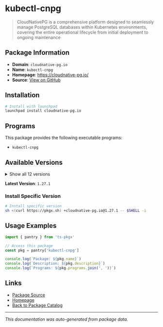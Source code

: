 # kubectl-cnpg

> CloudNativePG is a comprehensive platform designed to seamlessly manage PostgreSQL databases within Kubernetes environments, covering the entire operational lifecycle from initial deployment to ongoing maintenance

## Package Information

- **Domain**: `cloudnative-pg.io`
- **Name**: `kubectl-cnpg`
- **Homepage**: https://cloudnative-pg.io/
- **Source**: [View on GitHub](https://github.com/pkgxdev/pantry/tree/main/projects/cloudnative-pg.io/package.yml)

## Installation

```bash
# Install with launchpad
launchpad install cloudnative-pg.io
```

## Programs

This package provides the following executable programs:

- `kubectl-cnpg`

## Available Versions

<details>
<summary>Show all 12 versions</summary>

- `1.27.1`, `1.27.0`, `1.26.2`, `1.26.1`, `1.26.0`
- `1.25.4`, `1.25.3`, `1.25.2`, `1.25.1`, `1.25.0`
- `1.24.4`, `1.24.3`

</details>

**Latest Version**: `1.27.1`

### Install Specific Version

```bash
# Install specific version
sh <(curl https://pkgx.sh) +cloudnative-pg.io@1.27.1 -- $SHELL -i
```

## Usage Examples

```typescript
import { pantry } from 'ts-pkgx'

// Access this package
const pkg = pantry['kubectl-cnpg']

console.log(`Package: ${pkg.name}`)
console.log(`Description: ${pkg.description}`)
console.log(`Programs: ${pkg.programs.join(', ')}`)
```

## Links

- [Package Source](https://github.com/pkgxdev/pantry/tree/main/projects/cloudnative-pg.io/package.yml)
- [Homepage](https://cloudnative-pg.io/)
- [Back to Package Catalog](../../package-catalog.md)

---

*This documentation was auto-generated from package data.*
